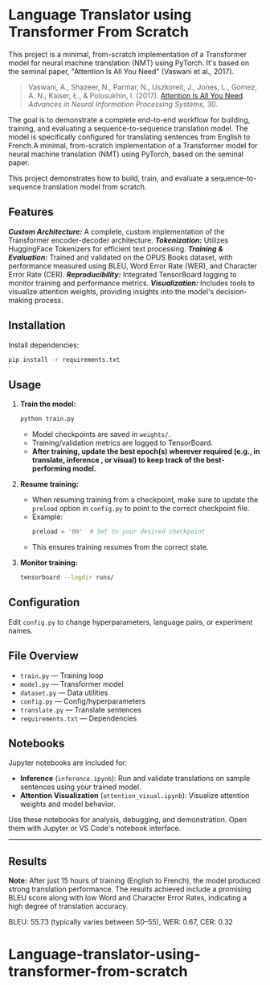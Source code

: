 # Language Translator using Transformer From Scratch
This project is a minimal, from-scratch implementation of a Transformer model for neural machine translation (NMT) using PyTorch. It's based on the seminal paper, "Attention Is All You Need" (Vaswani et al., 2017). 
> Vaswani, A., Shazeer, N., Parmar, N., Uszkoreit, J., Jones, L., Gomez, A. N., Kaiser, Ł., & Polosukhin, I. (2017). [Attention Is All You Need](https://arxiv.org/abs/1706.03762). *Advances in Neural Information Processing Systems*, 30.

The goal is to demonstrate a complete end-to-end workflow for building, training, and evaluating a sequence-to-sequence translation model. The model is specifically configured for translating sentences from English to French.A minimal, from-scratch implementation of a Transformer model for neural machine translation (NMT) using PyTorch, based on the seminal paper.

This project demonstrates how to build, train, and evaluate a sequence-to-sequence translation model from scratch.

## Features
***Custom Architecture:*** A complete, custom implementation of the Transformer encoder-decoder architecture.
***Tokenization:*** Utilizes HuggingFace Tokenizers for efficient text processing.
***Training & Evaluation:*** Trained and validated on the OPUS Books dataset, with performance measured using BLEU, Word Error Rate (WER), and Character Error Rate (CER).
***Reproducibility:*** Integrated TensorBoard logging to monitor training and performance metrics.
***Visualization:*** Includes tools to visualize attention weights, providing insights into the model's decision-making process.

## Installation

Install dependencies:

```bash
pip install -r requirements.txt
```

## Usage

1. **Train the model:**
    ```bash
    python train.py
    ```
    - Model checkpoints are saved in `weights/`.
    - Training/validation metrics are logged to TensorBoard.
    - **After training, update the best epoch(s) wherever required (e.g., in translate, inference , or visual) to keep track of the best-performing model.**

2. **Resume training:**
    - When resuming training from a checkpoint, make sure to update the `preload` option in `config.py` to point to the correct checkpoint file.
    - Example:
      ```python
      preload = '09'  # Set to your desired checkpoint
      ```
    - This ensures training resumes from the correct state.

3. **Monitor training:**
   ```bash
   tensorboard --logdir runs/
   ```

## Configuration
Edit `config.py` to change hyperparameters, language pairs, or experiment names.

## File Overview
- `train.py` — Training loop
- `model.py` — Transformer model
- `dataset.py` — Data utilities
- `config.py` — Config/hyperparameters
- `translate.py` — Translate sentences
- `requirements.txt` — Dependencies

## Notebooks

Jupyter notebooks are included for:
- **Inference** (`inference.ipynb`): Run and validate translations on sample sentences using your trained model.
- **Attention Visualization** (`attention_visual.ipynb`): Visualize attention weights and model behavior.

Use these notebooks for analysis, debugging, and demonstration. Open them with Jupyter or VS Code's notebook interface.

---

## Results

**Note:**
After just 15 hours of training (English to French), the model produced strong translation performance. The results achieved include a promising BLEU score along with low Word and Character Error Rates, indicating a high degree of translation accuracy.

BLEU: 55.73 (typically varies between 50–55),
WER: 0.67,
CER: 0.32


# Language-translator-using-transformer-from-scratch
